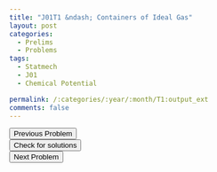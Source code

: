 ```yaml
---
title: "J01T1 &ndash; Containers of Ideal Gas"
layout: post
categories:
  - Prelims
  - Problems
tags:
  - Statmech
  - J01
  - Chemical Potential

permalink: /:categories/:year/:month/T1:output_ext
comments: false
---
```

<object data="2001J1T.pdf" type="application/pdf" width="100%" height="500"></object>

<div class='navbar'>
	<div float='left'><button onclick="window.location='Q3.html'" >Previous Problem</button></div>
	<div float='center'><button onclick="window.location='https://princetonprelim.com/prelim/6/'">Check for solutions</button></div>
	<div float='right'><button onclick="window.location='T2.html'" > Next Problem</button></div>
</div>
